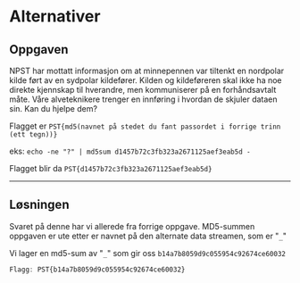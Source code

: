 # Alternativer

## Oppgaven

NPST har mottatt informasjon om at minnepennen var tiltenkt en nordpolar kilde ført av en sydpolar kildefører. Kilden og kildeføreren skal ikke ha noe direkte kjennskap til hverandre, men kommuniserer på en forhåndsavtalt måte. Våre alveteknikere trenger en innføring i hvordan de skjuler dataen sin. Kan du hjelpe dem?

Flagget er `PST{md5(navnet på stedet du fant passordet i forrige trinn (ett tegn))}`

eks: `echo -ne "?" | md5sum d1457b72c3fb323a2671125aef3eab5d -`

Flagget blir da `PST{d1457b72c3fb323a2671125aef3eab5d}`

---

## Løsningen

Svaret på denne har vi allerede fra forrige oppgave.
MD5-summen oppgaven er ute etter er navnet på den alternate data streamen, som er "`_`"

Vi lager en md5-sum av "`_`" som gir oss `b14a7b8059d9c055954c92674ce60032`

```javascript
Flagg: PST{b14a7b8059d9c055954c92674ce60032}
```
